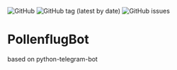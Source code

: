 ![GitHub](https://img.shields.io/github/license/paulypeter/PollenflugBot) ![GitHub tag (latest by date)](https://img.shields.io/github/v/tag/paulypeter/PollenflugBot) ![GitHub issues](https://img.shields.io/github/issues-raw/paulypeter/PollenflugBot)

# PollenflugBot

based on python-telegram-bot
